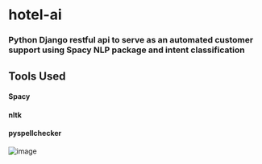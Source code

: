 # hotel-ai

### Python Django restful api to serve as an automated customer support using Spacy NLP package and intent classification

## Tools Used
#### Spacy
#### nltk
#### pyspellchecker

![image](https://github.com/Dagmawi-22/hotel-ai/assets/109204719/e723bb44-239a-401e-82f9-1d5cf53982a8)

